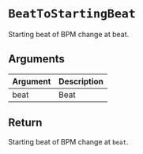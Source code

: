 # `BeatToStartingBeat`

Starting beat of BPM change at beat.

## Arguments

| Argument | Description |
| -------- | ----------- |
| beat     | Beat        |

## Return

Starting beat of BPM change at `beat`.
